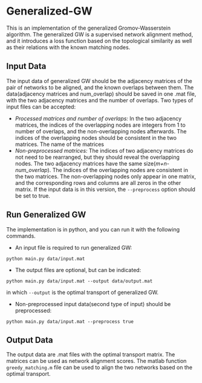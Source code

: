 # Generalized-GW
This is an implementation of the generalized Gromov-Wasserstein algorithm. The generalized GW is a supervised network alignment method, and it introduces a loss function based on the topological similarity as well as their relations with the known matching nodes.

## Input Data
The input data of generalized GW should be the adjacency matrices of the pair of networks to be aligned, and the known overlaps between them. The data(adjacency matrices and num_overlap) should be saved in one .mat file, with the two adjacency matrices and the number of overlaps. Two types of input files can be accepted:

- *Processed matrices and number of overlaps:* In the two adjacency matrices, the indices of the overlapping nodes are integers from 1 to number of overlaps, and the non-overlapping nodes afterwards. The indices of the overlapping nodes should be consistent in the two matrices. The name of the matrices 
- *Non-preprocessed matrices:* The indices of two adjacency matrices do not need to be rearranged, but they should reveal the overlapping nodes. The two adjacency matrices have the same size(*m+n-num_overlap*). The indices of the overlapping nodes are consistent in the two matrices. The non-overlapping nodes only appear in one matrix, and the corresponding rows and columns are all zeros in the other matrix. If the input data is in this version, the `--preprocess` option should be set to true.

## Run Generalized GW
The implementation is in python, and you can run it with the following commands.
- An input file is required to run generalized GW:
```
python main.py data/input.mat
```
- The output files are optional, but can be indicated:
```
python main.py data/input.mat --output data/output.mat
```
in which `--output` is the optimal transport of generalized GW.
- Non-preprocessed input data(second type of input) should be preprocessed:
```
python main.py data/input.mat --preprocess true
```
## Output Data
The output data are .mat files with the optimal transport matrix. The matrices can be used as network alignment scores. The matlab function `greedy_matching.m` file can be used to align the two networks based on the optimal transport.
